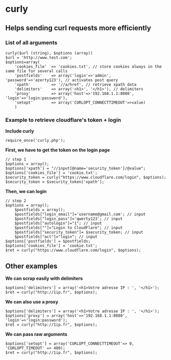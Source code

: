 # curly
## Helps sending curl requests more efficiently
### List of all arguments
    curly($url (string), $options (array))
    $url = 'http://www.test.com';
    $options=array(
    	'cookies_file'	=> 'cookies.txt', // store cookies always in the same file for several calls
    	'postfields'	=> array('login'=>'admin', 'password'=>'azerty123'), // activates post query
    	'xpath'			=> '//a/href', // retrieve xpath data
    	'delimiters'	=> array('<h1>', '</h1>'), // delimiters
    	'proxy' 		=> array('host'=>'192.168.1.1:8080', 'login'=>'login:password'),
    	'setopt'		=> array('CURLOPT_CONNECTTIMEOUT'=>value)
    	)

### Example to retrieve cloudflare's token + login

**Include curly**

    require_once('curly.php');

**First, we have to get the token on the login page**

    // step 1
    $options = array();
    $options['xpath'] = "//input[@name='security_token']/@value";
    $options['cookies_file'] = 'cookie.txt';
    $security_token = curly("https://www.cloudflare.com/login", $options);
    $security_token = $security_token['xpath'];

**Then, we can login**

    // step 2
    $options = array();
		$postfields = array();
		$postfields["login_email"]='username@gmail.com'; // input 
		$postfields["login_pass"]='qwerty123'; // input 
		$postfields["autologin"]="1"; // input 
		$postfields[""]="Login to CloudFlare"; // input 
		$postfields["security_token"]= $security_token; // input 
		$postfields["act"]="login"; // input 
	$options['postfields'] = $postfields;
	$options['cookies_file'] = 'cookie.txt';
	$ret = curly("https://www.cloudflare.com/login", $options);

## Other examples

**We can scrap easily with delimiters**

	$options['delimiters'] = array('<h1>Votre adresse IP : ', '</h1>');
	$ret = curly("http://1ip.fr", $options);


**We can also use a proxy**

	$options['delimiters'] = array('<h1>Votre adresse IP : ', '</h1>');
	$options['proxy'] = array('host'=>'192.168.1.1:8080', 'login'=>'login:password');
	$ret = curly("http://1ip.fr", $options);

**We can pass raw arguments**

	$options['setopt'] = array('CURLOPT_CONNECTTIMEOUT'=> 0, 'CURLOPT_TIMEOUT' => 400);
	$ret = curly("http://1ip.fr", $options);